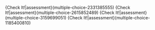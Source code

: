 {Check It!|assessment}(multiple-choice-2331385555)
{Check It!|assessment}(multiple-choice-2615852489)
{Check It!|assessment}(multiple-choice-3159699051)
{Check It!|assessment}(multiple-choice-1185400810)
